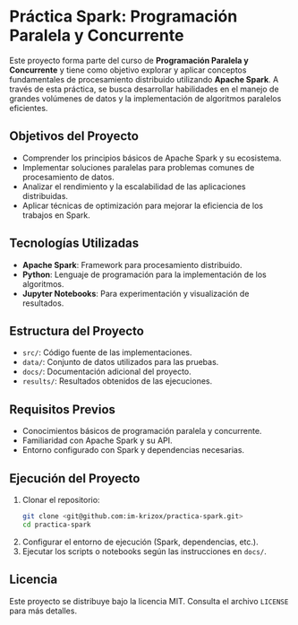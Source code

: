# Práctica Spark: Programación Paralela y Concurrente

Este proyecto forma parte del curso de **Programación Paralela y Concurrente** y tiene como objetivo explorar y aplicar conceptos fundamentales de procesamiento distribuido utilizando **Apache Spark**. A través de esta práctica, se busca desarrollar habilidades en el manejo de grandes volúmenes de datos y la implementación de algoritmos paralelos eficientes.

## Objetivos del Proyecto

- Comprender los principios básicos de Apache Spark y su ecosistema.
- Implementar soluciones paralelas para problemas comunes de procesamiento de datos.
- Analizar el rendimiento y la escalabilidad de las aplicaciones distribuidas.
- Aplicar técnicas de optimización para mejorar la eficiencia de los trabajos en Spark.

## Tecnologías Utilizadas

- **Apache Spark**: Framework para procesamiento distribuido.
- **Python**: Lenguaje de programación para la implementación de los algoritmos.
- **Jupyter Notebooks**: Para experimentación y visualización de resultados.

## Estructura del Proyecto

- `src/`: Código fuente de las implementaciones.
- `data/`: Conjunto de datos utilizados para las pruebas.
- `docs/`: Documentación adicional del proyecto.
- `results/`: Resultados obtenidos de las ejecuciones.

## Requisitos Previos

- Conocimientos básicos de programación paralela y concurrente.
- Familiaridad con Apache Spark y su API.
- Entorno configurado con Spark y dependencias necesarias.

## Ejecución del Proyecto

1. Clonar el repositorio:
    ```bash
    git clone <git@github.com:im-krizox/practica-spark.git>
    cd practica-spark
    ```
2. Configurar el entorno de ejecución (Spark, dependencias, etc.).
3. Ejecutar los scripts o notebooks según las instrucciones en `docs/`.

## Licencia

Este proyecto se distribuye bajo la licencia MIT. Consulta el archivo `LICENSE` para más detalles.